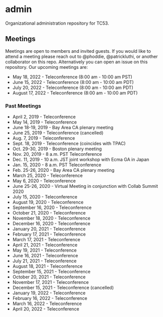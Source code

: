 # admin
Organizational administration repository for TC53.

## Meetings

Meetings are open to members and invited guests. If you would like to attend a meeting please reach out to @phoddie, @patrickluthi, or another collaborator on this repo. Alternatively you can open an issue on this repository. Our upcoming meetings are:

* May 18, 2022 - Teleconference (8:00 am - 10:00 am PST)
* June 15, 2022 - Teleconference (8:00 am - 10:00 am PDT)
* July 20, 2022 - Teleconference (8:00 am - 10:00 am PDT)
* August 17, 2022 - Teleconference (8:00 am - 10:00 am PDT)

### Past Meetings
* April 2, 2019 - Teleconference 
* May 14, 2019 - Teleconference
* June 18-19, 2019 - Bay Area CA plenary meeting
* June 25, 2019 - Teleconference (cancelled)
* Aug. 7, 2019 - Teleconference
* Sept. 18, 2019 - Teleconference (coincides with TPAC)
* Oct. 29-30, 2019 - Boston plenary meeting
* Nov. 20, 2019 - 8 a.m. PST Teleconference
* Dec. 11, 2019 - 10 a.m. JST joint workshop with Ecma GA in Japan
* Jan. 15, 2020 -  8 a.m. PST Teleconference
* Feb. 25-26, 2020 - Bay Area CA plenary meeting
* March 25, 2020 - Teleconference
* May 6, 2020 - Teleconference
* June 25-26, 2020 - Virtual Meeting in conjunction with Collab Summit 2020
* July 15, 2020 - Teleconference
* August 19, 2020 - Teleconference
* September 16, 2020 - Teleconference
* October 21, 2020 - Teleconference
* November 18, 2020 - Teleconference
* December 16, 2020 - Teleconference
* January 20, 2021 - Teleconference
* February 17, 2021 - Teleconference
* March 17, 2021 - Teleconference
* April 21, 2021 - Teleconference
* May 19, 2021 - Teleconference
* June 16, 2021 - Teleconference
* July 21, 2021 - Teleconference
* August 18, 2021 - Teleconference
* September 15, 2021 - Teleconference
* October 20, 2021 - Teleconference
* November 17, 2021 - Teleconference
* December 15, 2021 - Teleconference (cancelled)
* January 19, 2022 - Teleconference
* February 16, 2022 - Teleconference
* March 16, 2022 - Teleconference
* April 20, 2022 - Teleconference